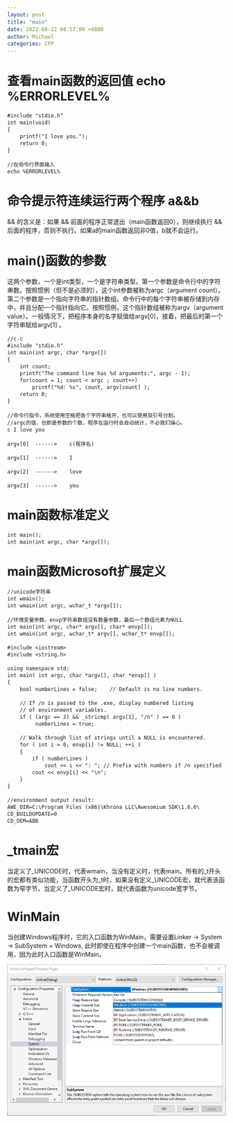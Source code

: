 ```yaml
---
layout: post
title: "main"
date: 2022-08-22 08:57:00 +0800
author: Michael
categories: CPP
---
```


# 查看main函数的返回值 echo %ERRORLEVEL%

	#include "stdio.h"
	int main(void)
	{
	    printf("I love you.");
	    return 0;
	}

	//在命令行界面输入
	echo %ERRORLEVEL%

# 命令提示符连续运行两个程序 a&&b
&& 的含义是：如果 && 前面的程序正常退出（main函数返回0），则继续执行 && 后面的程序，否则不执行。如果a的main函数返回非0值，b就不会运行。

# main()函数的参数
这两个参数，一个是int类型，一个是字符串类型。第一个参数是命令行中的字符串数。按照惯例（但不是必须的），这个int参数被称为argc（argument count）。第二个参数是一个指向字符串的指针数组。命令行中的每个字符串被存储到内存中，并且分配一个指针指向它。按照惯例，这个指针数组被称为argv（argument value）。一般情况下，把程序本身的名字赋值给argv[0]，接着，把最后的第一个字符串赋给argv[1] 。

	//c.c
	#include "stdio.h"
	int main(int argc, char *argv[])
	{
	    int count;
	    printf("The command line has %d arguments:", argc - 1);
	    for(count = 1; count < argc ; count++)
	        printf("%d: %s", count, argv[count] );
	    return 0;
	}

	//命令行指令，系统使用空格把各个字符串格开，也可以使用双引号分割。
	//argc的值，也即是参数的个数，程序在运行时会自动统计，不必我们操心。
	c I love you 

	argv[0]  ------>    c(程序名)
	
	argv[1]  ------>    I
	
	argv[2]  ------>    love
	
	argv[3]  ------>    you

# main函数标准定义
	int main();
	int main(int argc, char *argv[]);

# main函数Microsoft扩展定义
	
	//unicode字符串
	int wmain();
	int wmain(int argc, wchar_t *argv[]);

	//环境变量参数，envp字符串数组没有数量参数，最后一个数组元素为NULL
	int main(int argc, char* argv[], char* envp[]);
	int wmain(int argc, wchar_t* argv[], wchar_t* envp[]);

	#include <iostream>
	#include <string.h>
	
	using namespace std;
	int main( int argc, char *argv[], char *envp[] )
	{
	    bool numberLines = false;    // Default is no line numbers.
	
	    // If /n is passed to the .exe, display numbered listing
	    // of environment variables.
	    if ( (argc == 2) && _stricmp( argv[1], "/n" ) == 0 )
	         numberLines = true;
	
	    // Walk through list of strings until a NULL is encountered.
	    for ( int i = 0; envp[i] != NULL; ++i )
	    {
	        if ( numberLines )
	            cout << i << ": "; // Prefix with numbers if /n specified
	        cout << envp[i] << "\n";
	    }
	}

	//environment output result:
	AWE_DIR=C:\Program Files (x86)\Khrona LLC\Awesomium SDK\1.6.6\
	CD_BUILDUPDATE=0
	CD_OEM=ABB

# _tmain宏
当定义了_UNICODE时，代表wmain，当没有定义时，代表main。所有的_t开头的宏都有类似功能，当函数开头为_t时，如果没有定义_UNICODE宏，就代表该函数为窄字节，当定义了_UNICODE宏时，就代表函数为unicode宽字节。

# WinMain
当创建Windows程序时，它的入口函数为WinMain，需要设置Linker -> System -> SubSystem = Windows, 此时即使在程序中创建一个main函数，也不会被调用，因为此时入口函数是WinMain。

![日志文件夹](/assets/cpp/SubSystemWindows.png)  
